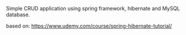 Simple CRUD application using spring framework, hibernate and MySQL database.

based on: https://www.udemy.com/course/spring-hibernate-tutorial/
